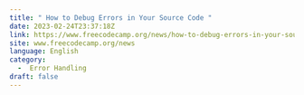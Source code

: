 ```yaml
---
title: " How to Debug Errors in Your Source Code "
date: 2023-02-24T23:37:18Z
link: https://www.freecodecamp.org/news/how-to-debug-errors-in-your-source-code/?utm_medium=RSS&utm_source=news.12bit.vn
site: www.freecodecamp.org/news
language: English
category:
  -  Error Handling 
draft: false
---
```

